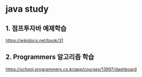 # java study
## 1. 점프투자바 예제학습 
https://wikidocs.net/book/31

## 2. Programmers 알고리즘 학습
https://school.programmers.co.kr/app/courses/13997/dashboard
